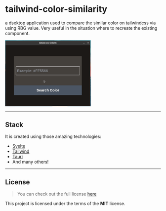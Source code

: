 # tailwind-color-similarity
 a dsektop application used to compare the similar color on tailwindcss via using RBG value. Very useful in the situation where to recreate the existing component.
 
<img src="./res/output.gif" alt="tailwind-color-similarity" width="55%" height="55%">

---

## Stack
It is created using those amazing technologies:
- [Svelte](https://svelte.dev/)
- [Tailwind](https://tailwindcss.com/)
- [Tauri](https://tauri.studio/)
- And many others!

---

## License
>You can check out the full license [here](https://github.com/hafizhaziq307/tailwind-color-similarity/blob/main/LICENSE)

This project is licensed under the terms of the **MIT** license.
